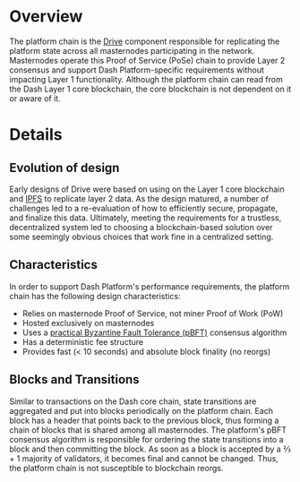 # Overview

The platform chain is the [Drive](explanation-drive) component responsible for replicating the platform state across all masternodes participating in the network. Masternodes operate this Proof of Service (PoSe) chain to provide Layer 2 consensus and support Dash Platform-specific requirements without impacting Layer 1 functionality. Although the platform chain can read from the Dash Layer 1 core blockchain, the core blockchain is not dependent on it or aware of it. 

# Details

## Evolution of design

Early designs of Drive were based on using on the Layer 1 core blockchain and [IPFS](https://docs.ipfs.io/introduction/overview/) to replicate layer 2 data. As the design matured, a number of challenges led to a re-evaluation of how to efficiently secure, propagate, and finalize this data. Ultimately, meeting the requirements for a trustless, decentralized system led to choosing a blockchain-based solution over some seemingly obvious choices that work fine in a centralized setting.

## Characteristics

In order to support Dash Platform's performance requirements, the platform chain has the following design characteristics:
- Relies on masternode Proof of Service, not miner Proof of Work (PoW)
- Hosted exclusively on masternodes
- Uses a [practical Byzantine Fault Tolerance (pBFT)](reference-glossary#section-practical-byzantine-fault-tolerance-p-bft) consensus algorithm
- Has a deterministic fee structure
- Provides fast (< 10 seconds) and absolute block finality (no reorgs) 

## Blocks and Transitions

Similar to transactions on the Dash core chain, state transitions are aggregated and put into blocks periodically on the platform chain. Each block has a header that points back to the previous block, thus forming a chain of blocks that is shared among all masternodes. The platform's pBFT consensus algorithm is responsible for ordering the state transitions into a block and then committing the block. As soon as a block is accepted by a ⅔ + 1 majority of validators, it becomes final and cannot be changed. Thus, the platform chain is not susceptible to blockchain reorgs.